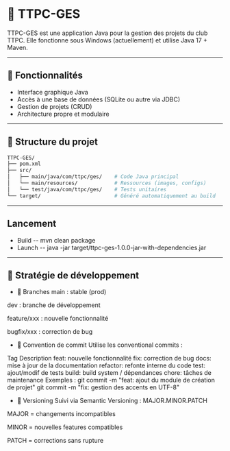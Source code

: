 # 🧠 TTPC-GES

TTPC-GES est une application Java pour la gestion des projets du club TTPC. Elle fonctionne sous Windows (actuellement) et utilise Java 17 + Maven.

---

## 🚀 Fonctionnalités

- Interface graphique Java
- Accès à une base de données (SQLite ou autre via JDBC)
- Gestion de projets (CRUD)
- Architecture propre et modulaire

---

## 🧱 Structure du projet

```bash
TTPC-GES/
├── pom.xml
├── src/
│   ├── main/java/com/ttpc/ges/    # Code Java principal
│   └── main/resources/            # Ressources (images, configs)
│   └── test/java/com/ttpc/ges/    # Tests unitaires
└── target/                        # Généré automatiquement au build
```

---

## Lancement 
 - Build
 -- mvn clean package
 - Launch
 -- java -jar target/ttpc-ges-1.0.0-jar-with-dependencies.jar

 ---

## 📌 Stratégie de développement

 - 🔀 Branches
main : stable (prod)

dev : branche de développement

feature/xxx : nouvelle fonctionnalité

bugfix/xxx : correction de bug

- 🧾 Convention de commit
Utilise les conventional commits :

Tag	Description
feat:	nouvelle fonctionnalité
fix:	correction de bug
docs:	mise à jour de la documentation
refactor:	refonte interne du code
test:	ajout/modif de tests
build:	build system / dépendances
chore:	tâches de maintenance
Exemples :
git commit -m "feat: ajout du module de création de projet"
git commit -m "fix: gestion des accents en UTF-8"

- 🧮 Versioning
Suivi via Semantic Versioning : MAJOR.MINOR.PATCH

MAJOR = changements incompatibles

MINOR = nouvelles features compatibles

PATCH = corrections sans rupture